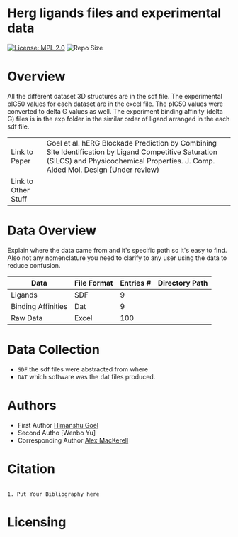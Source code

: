 Herg ligands files and experimental data
=================

[![License: MPL 2.0](https://img.shields.io/badge/License-MPL%202.0-brightgreen.svg)](https://opensource.org/licenses/MPL-2.0)
![Repo Size](https://img.shields.io/github/repo-size/mackerell-lab/Open-Source-Data-Template)

Overview
========
All the different dataset 3D structures are in the sdf file. The experimental pIC50 values for each dataset are in the excel file.
The pIC50 values were converted to delta G values as well. The experiment binding affinity (delta G) files is in the exp folder in the similar order of ligand arranged in the each sdf file.

|                     |                                                                                            |
| ------------------- | ------------------------------------------------------------------------------------------ |
| Link to Paper       | Goel et al. hERG Blockade Prediction by Combining Site Identification by Ligand Competitive Saturation (SILCS) and Physicochemical Properties. J. Comp. Aided Mol. Design (Under review)                          |
| Link to Other Stuff |                                                                                            |


Data Overview
=============

Explain where the data came from and it's specific path so it's easy to find. Also not any nomenclature you need to clarify to any user using the data to reduce confusion. 

| Data                  | File Format    | Entries # | Directory Path |
|-----------------------|----------------|-----------|----------------|
| Ligands               | SDF            | 9         |                |    
| Binding Affinities    | Dat            | 9         |                |                                                                                
| Raw Data              | Excel          | 100       |                |                                                                                 

Data Collection
===============

- `SDF` the sdf files were abstracted from where
- `DAT` which software was the dat files produced. 

Authors
=======

- First Author [Himanshu Goel](https://www.himanshu.com)
- Second Autho [Wenbo Yu]
- Corresponding Author [Alex MacKerell](http://www.alex.com)

Citation
========

 ```
 
 1. Put Your Bibliography here
 
 ```
 
 Licensing
=========
